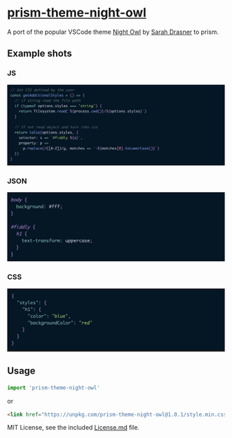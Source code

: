 # [prism-theme-night-owl](https://prism-theme-night-owl.netlify.com/)

A port of the popular VSCode theme [Night Owl](https://github.com/sdras/night-owl-vscode-theme) by [Sarah Drasner](https://github.com/sdras/) to prism.

## Example shots

### JS

![JS Example](./js.png)

### JSON

![JS Example](./json.png)

### CSS

![JS Example](./css.png)

## Usage

```js
import 'prism-theme-night-owl'
```

or

```html
<link href="https://unpkg.com/prism-theme-night-owl@1.0.1/style.min.css" rel="stylesheet">
```

MIT License, see the included [License.md](License.md) file.

